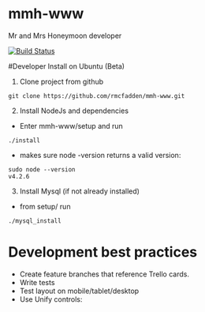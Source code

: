 # mmh-www
Mr and Mrs Honeymoon developer

[![Build Status](https://travis-ci.org/rmcfadden/mmh-www.svg?branch=master)](https://travis-ci.org/rmcfadden/mmh-www)

#Developer Install on Ubuntu (Beta)
1. Clone project from github
 ```
 git clone https://github.com/rmcfadden/mmh-www.git
 ```
2. Install NodeJs and dependencies
  * Enter mmh-www/setup and run
 ```
 ./install
 ```
  * makes sure node -version returns a valid version:
 ```
 sudo node --version
 v4.2.6
 ```

3. Install Mysql (if not already installed)

 * from setup/ run
 ```
 ./mysql_install
 ``` 
 

# Development best practices
* Create feature branches that reference Trello cards.
* Write tests
* Test layout on mobile/tablet/desktop
* Use Unify controls:

